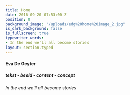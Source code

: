 ```yaml
---
title: Home
date: 2016-09-20 07:53:00 Z
position: 0
background_image: "/uploads/edg%20home%20image_2.jpg"
is_dark_background: false
is_fullscreen: true
typewriter_words:
- In the end we'll all become stories
layout: section.typed
---
```


#### Eva De Geyter

##### tekst - beeld - content - concept

###### <span id="typed">In the end we'll all become stories</span>